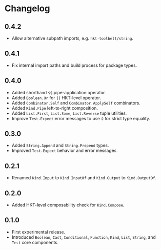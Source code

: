 # Changelog

## 0.4.2

- Allow alternative subpath imports, e.g. `hkt-toolbelt/string`.

## 0.4.1

- Fix internal import paths and build process for package types.

## 0.4.0

- Added shorthand `$$` pipe-application operator.
- Added `Boolean.Or` for `||` HKT-level operator.
- Added `Combinator.Self` and `Combinator.ApplySelf` combinators.
- Added `Kind.Pipe` left-to-right composition.
- Added `List.First`, `List.Some`, `List.Reverse` tuple utilities.
- Improve `Test.Expect` error messages to use ᛰ for strict type equality.

## 0.3.0

- Added `String.Append` and `String.Prepend` types.
- Improved `Test.Expect` behavior and error messages.

## 0.2.1

- Renamed `Kind.Input` to `Kind.InputOf` and `Kind.Output` to `Kind.OutputOf`.

## 0.2.0

- Added HKT-level composability check for `Kind.Compose`.

## 0.1.0

- First experimental release.
- Introduced `Boolean`, `Cast`, `Conditional`, `Function`, `Kind`, `List`, `String`, and `Test` core components.
